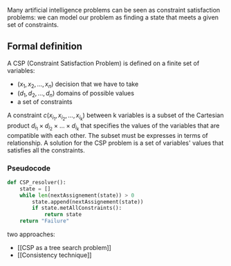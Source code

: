 Many artificial intelligence problems can be seen as constraint satisfaction problems: we can model our problem as finding a state that meets a given set of constraints.

## Formal definition
A CSP (Constraint Satisfaction Problem) is defined on a finite set of variables:
-  $(x_1, x_2, \dots, x_n)$ decision that we have to take
- $(d_1, d_2, \dots, d_n)$ domains of possible values
- a set of constraints

A constraint $c(x_{i_1}, x_{i_2}, \dots, x_{i_k})$ between k variables is a subset of the Cartesian product $d_{i_1} \times d_{i_2} \times \dots \times d_{i_k}$ that specifies the values of the variables that are compatible with each other. The subset must be expresses in terms of relationship.
A solution for the CSP problem is a set of variables' values that satisfies all the constraints.

### Pseudocode
```python
def CSP_resolver():
	state = []
	while len(nextAssignement(state)) > 0
		state.append(nextAssignement(state))
		if state.metAllConstraints():
			return state
	return "Failure"

```

two approaches:
- [[CSP as a tree search problem]]
- [[Consistency technique]]